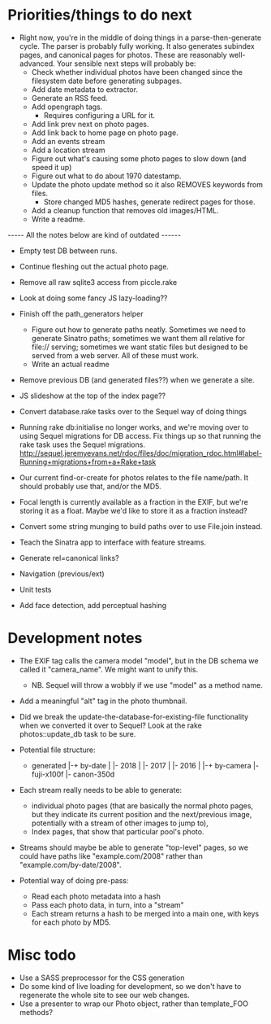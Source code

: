 # Priorities/things to do next 
- Right now, you're in the middle of doing things in a parse-then-generate cycle. The parser is probably fully working. 
  It also generates subindex pages, and canonical pages for photos. These are reasonably well-advanced.
  Your sensible next steps will probably be: 
  - Check whether individual photos have been changed since the filesystem date before generating subpages.
  - Add date metadata to extractor.
  - Generate an RSS feed.
  - Add opengraph tags.
    - Requires configuring a URL for it.
  - Add link prev next on photo pages.
  - Add link back to home page on photo page.
  - Add an events stream
  - Add a location stream
  - Figure out what's causing some photo pages to slow down (and speed it up)
  - Figure out what to do about 1970 datestamp.
  - Update the photo update method so it also REMOVES keywords from files.
    - Store changed MD5 hashes, generate redirect pages for those.
  - Add a cleanup function that removes old images/HTML.
  - Write a readme.


----- All the notes below are kind of outdated ------

- Empty test DB between runs. 

- Continue fleshing out the actual photo page.
- Remove all raw sqlite3 access from piccle.rake
- Look at doing some fancy JS lazy-loading??
- Finish off the path_generators helper
  - Figure out how to generate paths neatly. Sometimes we need to generate Sinatro paths; sometimes we want them all relative for file:// serving; sometimes we want static files but designed to be served from a web server. 
    All of these must work. 
  - Write an actual readme

- Remove previous DB (and generated files??) when we generate a site.

- JS slideshow at the top of the index page??
- Convert database.rake tasks over to the Sequel way of doing things
- Running rake db:initialise no longer works, and we're moving over to using Sequel migrations for DB access. Fix things up so that running the rake task uses the Sequel migrations. http://sequel.jeremyevans.net/rdoc/files/doc/migration_rdoc.html#label-Running+migrations+from+a+Rake+task
- Our current find-or-create for photos relates to the file name/path. It should probably use that, and/or the MD5. 
- Focal length is currently available as a fraction in the EXIF, but we're storing it as a float. Maybe we'd like to store it as a fraction instead?
- Convert some string munging to build paths over to use File.join instead.
- Teach the Sinatra app to interface with feature streams.
- Generate rel=canonical links?
- Navigation (previous/ext)
- Unit tests
- Add face detection, add perceptual hashing


# Development notes

- The EXIF tag calls the camera model "model", but in the DB schema we called it "camera_name". We might want to unify this.
  - NB. Sequel will throw a wobbly if we use "model" as a method name.
- Add a meaningful "alt" tag in the photo thumbnail.
- Did we break the update-the-database-for-existing-file functionality when we converted it over to Sequel? Look at the rake photos::update_db task to be sure.

- Potential file structure: 

  + generated
  |-+ by-date
  | |- 2018
  | |- 2017
  | |- 2016
  |
  |-+ by-camera
    |- fuji-x100f
    |- canon-350d

- Each stream really needs to be able to generate:
  - individual photo pages (that are basically the normal photo pages, but they indicate its current position and the next/previous image, potentially with a stream of other images to jump to), 
  - Index pages, that show that particular pool's photo. 
- Streams should maybe be able to generate "top-level" pages, so we could have paths like "example.com/2008" rather than "example.com/by-date/2008".

- Potential way of doing pre-pass: 
  - Read each photo metadata into a hash
  - Pass each photo data, in turn, into a "stream" 
  - Each stream returns a hash to be merged into a main one, with keys for each photo by MD5.

# Misc todo
- Use a SASS preprocessor for the CSS generation
- Do some kind of live loading for development, so we don't have to regenerate the whole site to see our web changes. 
- Use a presenter to wrap our Photo object, rather than template_FOO methods?
